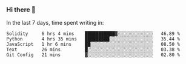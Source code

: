 ### Hi there 👋

In the last 7 days, time spent writing in:

<!--START_SECTION:waka-->
```text
Solidity     6 hrs 4 mins    ███████████▓░░░░░░░░░░░░░   46.89 % 
Python       4 hrs 35 mins   █████████░░░░░░░░░░░░░░░░   35.44 % 
JavaScript   1 hr 6 mins     ██░░░░░░░░░░░░░░░░░░░░░░░   08.50 % 
Text         26 mins         █░░░░░░░░░░░░░░░░░░░░░░░░   03.38 % 
Git Config   21 mins         ▓░░░░░░░░░░░░░░░░░░░░░░░░   02.80 % 
```
<!--END_SECTION:waka-->
<!--
**jimtje/jimtje** is a ✨ _special_ ✨ repository because its `README.md` (this file) appears on your GitHub profile.


Here are some ideas to get you started:

- 🔭 I’m currently working on ...
- 🌱 I’m currently learning ...
- 👯 I’m looking to collaborate on ...
- 🤔 I’m looking for help with ...
- 💬 Ask me about ...
- 📫 How to reach me: ...
- 😄 Pronouns: ...
- ⚡ Fun fact: ...
-->
